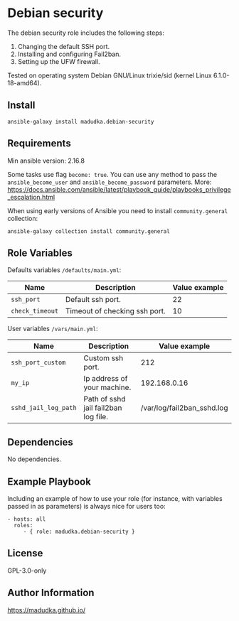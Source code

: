 Debian security
=========

The debian security role includes the following steps:

1. Changing the default SSH port.
2. Installing and configuring Fail2ban.
3. Setting up the UFW firewall.


Tested on operating system Debian GNU/Linux trixie/sid (kernel Linux 6.1.0-18-amd64).

Install
-------
```
ansible-galaxy install madudka.debian-security
```

Requirements
------------
Min ansible version: 2.16.8

Some tasks use flag `become: true`.
You can use any method to pass the `ansible_become_user` and `ansible_become_password` parameters.
More: https://docs.ansible.com/ansible/latest/playbook_guide/playbooks_privilege_escalation.html

When using early versions of Ansible you need to install `community.general` collection:

```
ansible-galaxy collection install community.general
```


Role Variables
--------------
Defaults variables `/defaults/main.yml`:

| Name            | Description                   | Value example |
|-----------------|-------------------------------|---------------|
| `ssh_port`      | Default ssh port.             | 22            |
| `check_timeout` | Timeout of checking ssh port. | 10            |

User variables `/vars/main.yml`:

| Name                 | Description                          | Value example              |
|----------------------|--------------------------------------|----------------------------|
| `ssh_port_custom`    | Custom ssh port.                     | 212                        |
| `my_ip`              | Ip address of your machine.          | 192.168.0.16               |
| `sshd_jail_log_path` | Path of sshd jail fail2ban log file. | /var/log/fail2ban_sshd.log |

Dependencies
------------

No dependencies.

Example Playbook
----------------

Including an example of how to use your role (for instance, with variables passed in as parameters) is always nice for users too:

    - hosts: all
      roles:
         - { role: madudka.debian-security }

License
-------

GPL-3.0-only

Author Information
------------------

https://madudka.github.io/